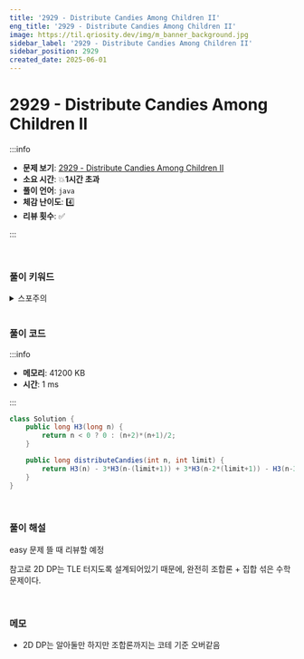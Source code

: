 ```yaml
---
title: '2929 - Distribute Candies Among Children II'
eng_title: '2929 - Distribute Candies Among Children II'
image: https://til.qriosity.dev/img/m_banner_background.jpg
sidebar_label: '2929 - Distribute Candies Among Children II'
sidebar_position: 2929
created_date: 2025-06-01
---
```


# 2929 - Distribute Candies Among Children II

:::info

- **문제 보기**: [2929 - Distribute Candies Among Children II](https://leetcode.com/problems/distribute-candies-among-children-ii)
- **소요 시간**: 💥**1시간 초과**
- **풀이 언어**: `java`
- **체감 난이도**: 4️⃣
- **리뷰 횟수**: ✅

:::

<br />

### 풀이 키워드

<details>
<summary>스포주의</summary>

`수학` `조합론`

</details>

<br />

### 풀이 코드

:::info

- **메모리**: 41200 KB
- **시간**: 1 ms

:::

```java
class Solution {
    public long H3(long n) {
        return n < 0 ? 0 : (n+2)*(n+1)/2;
    }

    public long distributeCandies(int n, int limit) {
        return H3(n) - 3*H3(n-(limit+1)) + 3*H3(n-2*(limit+1)) - H3(n-3*(limit+1));
    }
}
```

<br />

### 풀이 해설

easy 문제 뜰 때 리뷰할 예정

참고로 2D DP는 TLE 터지도록 설계되어있기 때문에, 완전히 조합론 + 집합 섞은 수학문제이다.

<br />

### 메모

- 2D DP는 알아둘만 하지만 조합론까지는 코테 기준 오버같음